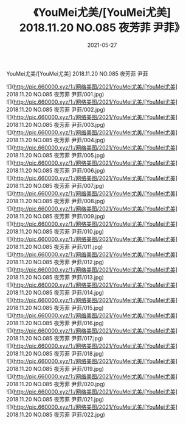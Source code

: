 ﻿---
layout: post
title:  《YouMei尤美/[YouMei尤美] 2018.11.20 NO.085 夜芳菲 尹菲》
date:   2021-05-27
img: http://pic.660000.xyz/1:/网络美图/2021/YouMei尤美/[YouMei尤美] 2018.11.20 NO.085 夜芳菲 尹菲/000.jpg
categories: [美女, 清纯, 唯美]
---

YouMei尤美/[YouMei尤美] 2018.11.20 NO.085 夜芳菲 尹菲

 ![](http://pic.660000.xyz/1:/网络美图/2021/YouMei尤美/[YouMei尤美] 2018.11.20 NO.085 夜芳菲 尹菲/001.jpg) <br>![](http://pic.660000.xyz/1:/网络美图/2021/YouMei尤美/[YouMei尤美] 2018.11.20 NO.085 夜芳菲 尹菲/002.jpg) <br>![](http://pic.660000.xyz/1:/网络美图/2021/YouMei尤美/[YouMei尤美] 2018.11.20 NO.085 夜芳菲 尹菲/003.jpg) <br>![](http://pic.660000.xyz/1:/网络美图/2021/YouMei尤美/[YouMei尤美] 2018.11.20 NO.085 夜芳菲 尹菲/004.jpg) <br>![](http://pic.660000.xyz/1:/网络美图/2021/YouMei尤美/[YouMei尤美] 2018.11.20 NO.085 夜芳菲 尹菲/005.jpg) <br>![](http://pic.660000.xyz/1:/网络美图/2021/YouMei尤美/[YouMei尤美] 2018.11.20 NO.085 夜芳菲 尹菲/006.jpg) <br>![](http://pic.660000.xyz/1:/网络美图/2021/YouMei尤美/[YouMei尤美] 2018.11.20 NO.085 夜芳菲 尹菲/007.jpg) <br>![](http://pic.660000.xyz/1:/网络美图/2021/YouMei尤美/[YouMei尤美] 2018.11.20 NO.085 夜芳菲 尹菲/008.jpg) <br>![](http://pic.660000.xyz/1:/网络美图/2021/YouMei尤美/[YouMei尤美] 2018.11.20 NO.085 夜芳菲 尹菲/009.jpg) <br>![](http://pic.660000.xyz/1:/网络美图/2021/YouMei尤美/[YouMei尤美] 2018.11.20 NO.085 夜芳菲 尹菲/010.jpg) <br>![](http://pic.660000.xyz/1:/网络美图/2021/YouMei尤美/[YouMei尤美] 2018.11.20 NO.085 夜芳菲 尹菲/011.jpg) <br>![](http://pic.660000.xyz/1:/网络美图/2021/YouMei尤美/[YouMei尤美] 2018.11.20 NO.085 夜芳菲 尹菲/012.jpg) <br>![](http://pic.660000.xyz/1:/网络美图/2021/YouMei尤美/[YouMei尤美] 2018.11.20 NO.085 夜芳菲 尹菲/013.jpg) <br>![](http://pic.660000.xyz/1:/网络美图/2021/YouMei尤美/[YouMei尤美] 2018.11.20 NO.085 夜芳菲 尹菲/014.jpg) <br>![](http://pic.660000.xyz/1:/网络美图/2021/YouMei尤美/[YouMei尤美] 2018.11.20 NO.085 夜芳菲 尹菲/015.jpg) <br>![](http://pic.660000.xyz/1:/网络美图/2021/YouMei尤美/[YouMei尤美] 2018.11.20 NO.085 夜芳菲 尹菲/016.jpg) <br>![](http://pic.660000.xyz/1:/网络美图/2021/YouMei尤美/[YouMei尤美] 2018.11.20 NO.085 夜芳菲 尹菲/017.jpg) <br>![](http://pic.660000.xyz/1:/网络美图/2021/YouMei尤美/[YouMei尤美] 2018.11.20 NO.085 夜芳菲 尹菲/018.jpg) <br>![](http://pic.660000.xyz/1:/网络美图/2021/YouMei尤美/[YouMei尤美] 2018.11.20 NO.085 夜芳菲 尹菲/019.jpg) <br>![](http://pic.660000.xyz/1:/网络美图/2021/YouMei尤美/[YouMei尤美] 2018.11.20 NO.085 夜芳菲 尹菲/020.jpg) <br>![](http://pic.660000.xyz/1:/网络美图/2021/YouMei尤美/[YouMei尤美] 2018.11.20 NO.085 夜芳菲 尹菲/021.jpg) <br>![](http://pic.660000.xyz/1:/网络美图/2021/YouMei尤美/[YouMei尤美] 2018.11.20 NO.085 夜芳菲 尹菲/022.jpg) <br>